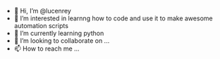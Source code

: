 - 👋 Hi, I’m @lucenrey
- 👀 I’m interested in learnng how to code and use it to make awesome automation scripts
- 🌱 I’m currently learning python
- 💞️ I’m looking to collaborate on ...
- 📫 How to reach me ...

<!---
lucenrey/lucenrey is a ✨ special ✨ repository because its `README.md` (this file) appears on your GitHub profile.
You can click the Preview link to take a look at your changes.
--->
